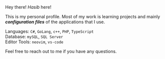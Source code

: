 Hey there! *Hasib* here!

This is my personal profile. Most of my work is learning projects and mainly _**configuration files**_ of the applications that I use.

Languages: `C#`, `GoLang`, `c++`, `PHP`, `TypeScript`
</br>
Database: `mySQL`, `SQL Server`
</br>
Editor Tools: `neovim`, `vs-code`

Feel free to reach out to me if you have any questions.
